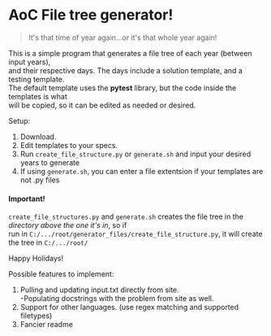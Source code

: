 # AoC File tree generator!

> It's that time of year again...or it's that whole year again!

This is a simple program that generates a file tree of each year (between input years),  
and their respective days. The days include a solution template, and a testing template.  
The default template uses the **pytest** library, but the code inside the templates is what  
will be copied, so it can be edited as needed or desired.

Setup:

1. Download.
2. Edit templates to your specs.
3. Run `create_file_structure.py` or `generate.sh` and input your desired years to generate
4. If using `generate.sh`, you can enter a file extentsion if your templates are not .py files

#### Important!

`create_file_structures.py` and `generate.sh` creates the file tree in the *directory above the one it's in*, so if  
run in `C:/.../root/generator_files/create_file_structure.py`, it will create the tree in `C:/.../root/`  

Happy Holidays!

Possible features to implement:
1. Pulling and updating input.txt directly from site.  
  -Populating docstrings with the problem from site as well.
2. Support for other languages. (use regex matching and supported filetypes)
3. Fancier readme
